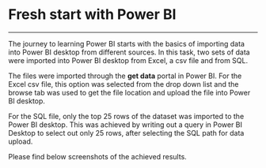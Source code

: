 # Fresh start with Power BI

---
The journey to learning Power BI starts with the basics of importing data into Power BI desktop from different sources. In this task, two sets of data were imported into Power BI desktop from Excel, a csv file and from SQL.

The files were imported through the **get data** portal in Power BI. For the Excel csv file, this option was selected from the drop down list and the browse tab was used to get the file location and upload the file into Power BI desktop.

For the SQL file, only the top 25 rows of the dataset was imported to the Power BI desktop. This was achieved by writing out a query in Power BI Desktop to select out only 25 rows, after selecting the SQL path for data upload.


Please find below screenshots of the achieved results.





